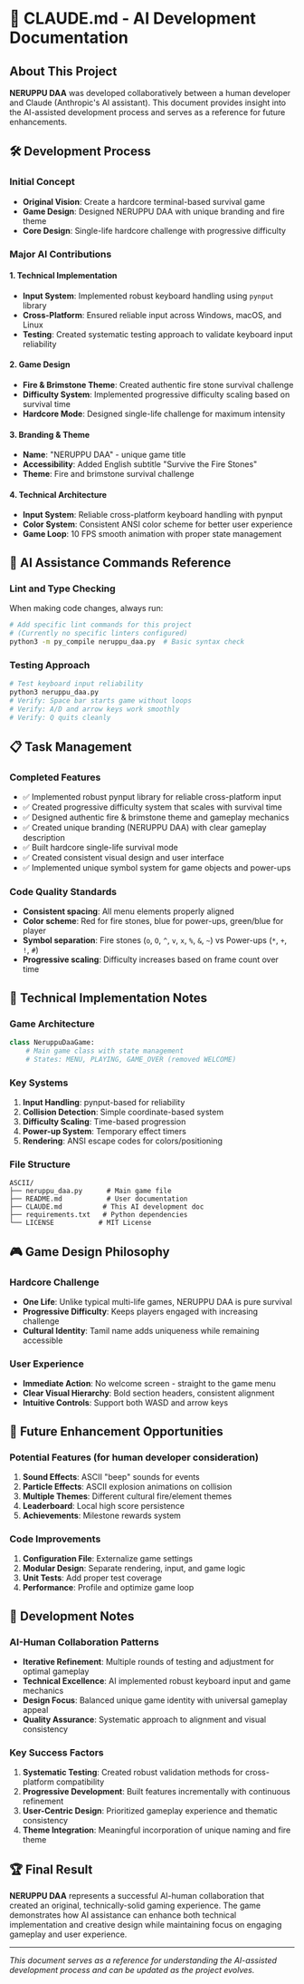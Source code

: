 # 🤖 CLAUDE.md - AI Development Documentation

## About This Project

**NERUPPU DAA** was developed collaboratively between a human developer and Claude (Anthropic's AI assistant). This document provides insight into the AI-assisted development process and serves as a reference for future enhancements.

## 🛠️ Development Process

### Initial Concept
- **Original Vision**: Create a hardcore terminal-based survival game
- **Game Design**: Designed NERUPPU DAA with unique branding and fire theme
- **Core Design**: Single-life hardcore challenge with progressive difficulty

### Major AI Contributions

#### 1. Technical Implementation
- **Input System**: Implemented robust keyboard handling using `pynput` library
- **Cross-Platform**: Ensured reliable input across Windows, macOS, and Linux
- **Testing**: Created systematic testing approach to validate keyboard input reliability

#### 2. Game Design
- **Fire & Brimstone Theme**: Created authentic fire stone survival challenge
- **Difficulty System**: Implemented progressive difficulty scaling based on survival time
- **Hardcore Mode**: Designed single-life challenge for maximum intensity

#### 3. Branding & Theme
- **Name**: "NERUPPU DAA" - unique game title
- **Accessibility**: Added English subtitle "Survive the Fire Stones"
- **Theme**: Fire and brimstone survival challenge

#### 4. Technical Architecture
- **Input System**: Reliable cross-platform keyboard handling with pynput
- **Color System**: Consistent ANSI color scheme for better user experience
- **Game Loop**: 10 FPS smooth animation with proper state management

## 🎯 AI Assistance Commands Reference

### Lint and Type Checking
When making code changes, always run:
```bash
# Add specific lint commands for this project
# (Currently no specific linters configured)
python3 -m py_compile neruppu_daa.py  # Basic syntax check
```

### Testing Approach
```bash
# Test keyboard input reliability
python3 neruppu_daa.py
# Verify: Space bar starts game without loops
# Verify: A/D and arrow keys work smoothly
# Verify: Q quits cleanly
```

## 📋 Task Management

### Completed Features
- ✅ Implemented robust pynput library for reliable cross-platform input
- ✅ Created progressive difficulty system that scales with survival time
- ✅ Designed authentic fire & brimstone theme and gameplay mechanics
- ✅ Created unique branding (NERUPPU DAA) with clear gameplay description
- ✅ Built hardcore single-life survival mode
- ✅ Created consistent visual design and user interface
- ✅ Implemented unique symbol system for game objects and power-ups

### Code Quality Standards
- **Consistent spacing**: All menu elements properly aligned
- **Color scheme**: Red for fire stones, blue for power-ups, green/blue for player
- **Symbol separation**: Fire stones (`o`, `O`, `^`, `v`, `x`, `%`, `&`, `~`) vs Power-ups (`*`, `+`, `!`, `#`)
- **Progressive scaling**: Difficulty increases based on frame count over time

## 🔧 Technical Implementation Notes

### Game Architecture
```python
class NeruppuDaaGame:
    # Main game class with state management
    # States: MENU, PLAYING, GAME_OVER (removed WELCOME)
```

### Key Systems
1. **Input Handling**: pynput-based for reliability
2. **Collision Detection**: Simple coordinate-based system
3. **Difficulty Scaling**: Time-based progression
4. **Power-up System**: Temporary effect timers
5. **Rendering**: ANSI escape codes for colors/positioning

### File Structure
```
ASCII/
├── neruppu_daa.py      # Main game file
├── README.md           # User documentation  
├── CLAUDE.md          # This AI development doc
├── requirements.txt   # Python dependencies
└── LICENSE           # MIT License
```

## 🎮 Game Design Philosophy

### Hardcore Challenge
- **One Life**: Unlike typical multi-life games, NERUPPU DAA is pure survival
- **Progressive Difficulty**: Keeps players engaged with increasing challenge
- **Cultural Identity**: Tamil name adds uniqueness while remaining accessible

### User Experience
- **Immediate Action**: No welcome screen - straight to the game menu
- **Clear Visual Hierarchy**: Bold section headers, consistent alignment
- **Intuitive Controls**: Support both WASD and arrow keys

## 🚀 Future Enhancement Opportunities

### Potential Features (for human developer consideration)
1. **Sound Effects**: ASCII "beep" sounds for events
2. **Particle Effects**: ASCII explosion animations on collision
3. **Multiple Themes**: Different cultural fire/element themes
4. **Leaderboard**: Local high score persistence
5. **Achievements**: Milestone rewards system

### Code Improvements
1. **Configuration File**: Externalize game settings
2. **Modular Design**: Separate rendering, input, and game logic
3. **Unit Tests**: Add proper test coverage
4. **Performance**: Profile and optimize game loop

## 📝 Development Notes

### AI-Human Collaboration Patterns
- **Iterative Refinement**: Multiple rounds of testing and adjustment for optimal gameplay
- **Technical Excellence**: AI implemented robust keyboard input and game mechanics
- **Design Focus**: Balanced unique game identity with universal gameplay appeal
- **Quality Assurance**: Systematic approach to alignment and visual consistency

### Key Success Factors
1. **Systematic Testing**: Created robust validation methods for cross-platform compatibility
2. **Progressive Development**: Built features incrementally with continuous refinement
3. **User-Centric Design**: Prioritized gameplay experience and thematic consistency
4. **Theme Integration**: Meaningful incorporation of unique naming and fire theme

## 🏆 Final Result

**NERUPPU DAA** represents a successful AI-human collaboration that created an original, technically-solid gaming experience. The game demonstrates how AI assistance can enhance both technical implementation and creative design while maintaining focus on engaging gameplay and user experience.

---

*This document serves as a reference for understanding the AI-assisted development process and can be updated as the project evolves.*